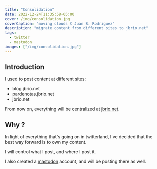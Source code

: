 ```yaml
---
title: "Consolidation"
date: 2022-12-24T11:35:58-05:00
cover: /img/consolidation.jpg
coverCaption: "moving clouds © Juan B. Rodriguez"
description: "migrate content from different sites to jbrio.net"
tags:
  - twitter
  - mastodon
images: ["/img/consolidation.jpg"]
---
```


## Introduction

I used to post content at different sites:

- blog.jbrio.net
- pardenotas.jbrio.net
- jbrio.net

From now on, everything will be centralized at [jbrio.net](https://jbrio.net).

## Why ?

In light of everything that's going on in twitterland, I've decided that the best way forward is to own my content.

I will control what I post, and where I post it.

I also created a [mastodon](https://mas.to/@jbrodriguez) account, and will be posting there as well.
